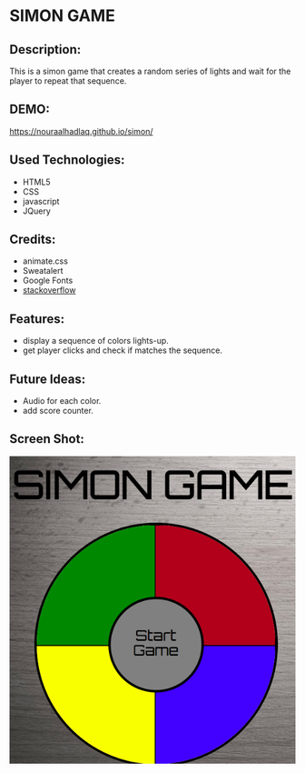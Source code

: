 # **SIMON GAME**

## **Description:**

This is a simon game that creates a random series of lights and wait for the player to repeat that sequence.

## **DEMO:**
https://nouraalhadlaq.github.io/simon/

## **Used Technologies:**

- HTML5
- CSS
- javascript
- JQuery

## **Credits:**

- animate.css
- Sweatalert
- Google Fonts
- [stackoverflow](https://stackoverflow.com/questions/43720936/how-to-create-blinking-text-with-css-only)

## **Features:**

- display a sequence of colors lights-up.
- get player clicks and check if matches the sequence.

## **Future Ideas:**

- Audio for each color.
- add score counter.

## **Screen Shot:**

![screenshot of game](images/screenshot.png)
